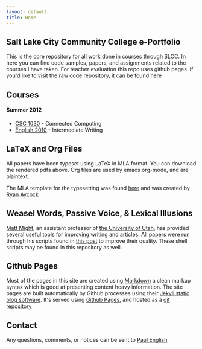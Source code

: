 ```yaml
---
layout: default
title: Home
---
```


## Salt Lake City Community College e-Portfolio

This is the core repository for all work done in courses through SLCC. In here you can find code samples, papers, and assignments related to the courses I have taken. For teacher evaluation this repo uses github pages. If you'd like to visit the raw code repository, it can be found [here](https://github.com/nrub/slcc-eportfolio)

## Courses

#### Summer 2012

* [CSC 1030](cs-1030-002-Su12) - Connected Computing
* [English 2010](engl-2010-Su12-Argyle) - Intermediate Writing

## LaTeX and Org Files

All papers have been typeset using LaTeX in MLA format. You can download the rendered pdfs above. Org files are used by emacs org-mode, and are plaintext.

The MLA template for the typesetting was found [here](http://www.ctan.org/tex-archive/macros/latex/contrib/mla-paper/) and was created by [Ryan Aycock](http://www.phys.ufl.edu/~aycock/)

## Weasel Words, Passive Voice, & Lexical Illusions

[Matt Might](matt.might.net), an assistant professor of [the University of Utah](http://www.utah.edu), has provided several useful tools for improving writing and articles. All papers were run through his scripts found in [this post](http://matt.might.net/articles/shell-scripts-for-passive-voice-weasel-words-duplicates/) to improve their quality. These shell scripts may be found in this repository as well.

## Github Pages

Most of the pages in this site are created using [Markdown](http://daringfireball.net/projects/markdown/syntax/) a clean markup syntax which is good at presenting content heavy information. The site pages are built automatically by Github processes using their [Jekyll static blog software](https://github.com/mojombo/jekyll/). It's served using [Github Pages](http://pages.github.com/), and hosted as a [git repository](https://github.com/nrub/slcc-eportfolio)

## Contact

Any questions, comments, or notices can be sent to [Paul English](mailto:paul@onfrst.com)